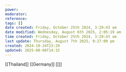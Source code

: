 ```yaml
---
power: 
moderator: 
reference: 
tags: []
date created: Friday, October 25th 2024, 3:29:43 am
date modified: Wednesday, August 6th 2025, 2:05:19 am
time created: Friday, October 25th 2024, 3:29:43 am
last update: Thursday, August 7th 2025, 9:27:09 pm
created: 2024-10-24T23:29
updated: 2025-08-06T14:15
---
```

[[Thailand]]
[[Germany]]
[[]]
